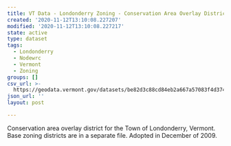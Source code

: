 ```yaml
---
title: VT Data - Londonderry Zoning - Conservation Area Overlay District
created: '2020-11-12T13:10:08.227207'
modified: '2020-11-12T13:10:08.227217'
state: active
type: dataset
tags:
  - Londonderry
  - Nodewrc
  - Vermont
  - Zoning
groups: []
csv_url: >-
  https://geodata.vermont.gov/datasets/be82d3c88cd84eb2a667a57083f4d374_0.csv?outSR=%7B%22latestWkid%22%3A3857%2C%22wkid%22%3A102100%7D
json_url: ''
layout: post

---
```

<div style='text-align:Left;'><div><div><p><span>Conservation area overlay district for the Town of Londonderry, Vermont.  Base zoning districts are in a separate file. Adopted in December of 2009.</span></p></div></div></div>
